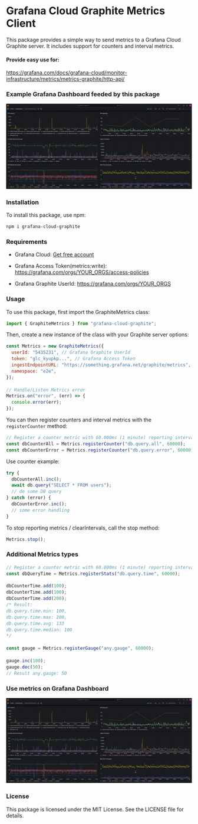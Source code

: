# Grafana Cloud Graphite Metrics Client

This package provides a simple way to send metrics to a Grafana Cloud Graphite server. It includes support for counters and interval metrics.

#### Provide easy use for:

https://grafana.com/docs/grafana-cloud/monitor-infrastructure/metrics/metrics-graphite/http-api/

### Example Grafana Dashboard feeded by this package

![Dashboard Screenshot Example](./docs/screenshot.webp)

### Installation

To install this package, use npm:

```bash
npm i grafana-cloud-graphite
```

### Requirements

- Grafana Cloud: [Get free account](https://grafana.com/auth/sign-up?refCode=gr8zEPmXdDewWfA)

- Grafana Access Token(metrics:write): https://grafana.com/orgs/YOUR_ORGS/access-policies

- Grafana Graphite UserId: https://grafana.com/orgs/YOUR_ORGS

### Usage

To use this package, first import the GraphiteMetrics class:

```javascript
import { GraphiteMetrics } from "grafana-cloud-graphite";
```

Then, create a new instance of the class with your Graphite server options:

```javascript
const Metrics = new GraphiteMetrics({
  userId: "5435231", // Grafana Graphite UserId
  token: "glc_kyupkp...", // Grafana Access Token
  ingestEndpointURL: "https://something.grafana.net/graphite/metrics",
  namespace: "e2e",
});

// Handle/Listen Metrics error
Metrics.on("error", (err) => {
  console.error(err);
});
```

You can then register counters and interval metrics with the `registerCounter` method:

```javascript
// Register a counter metric with 60.000ms (1 minute) reporting interval
const dbCounterAll = Metrics.registerCounter("db.query.all", 60000);
const dbCounterError = Metrics.registerCounter("db.query.error", 60000);
```

Use counter example:

```javascript
try {
  dbCounterAll.inc();
  await db.query("SELECT * FROM users");
  // do some DB query
} catch (error) {
  dbCounterError.inc();
  // some error handling
}
```

To stop reporting metrics / clearIntervals, call the stop method:

```javascript
Metrics.stop();
```

### Additional Metrics types

```javascript
// Register a counter metric with 60.000ms (1 minute) reporting interval
const dbQueryTime = Metrics.registerStats("db.query.time", 60000);

dbCounterTime.add(100);
dbCounterTime.add(100);
dbCounterTime.add(200);
/* Result:
db.query.time.min: 100, 
db.query.time.max: 200, 
db.query.time.avg: 133
db.query.time.median: 100
*/

const gauge = Metrics.registerGauge("any.gauge", 60000);

gauge.inc(100);
gauge.dec(50);
// Result any.gauge: 50
```

### Use metrics on Grafana Dashboard

![Dashboard Screenshot Example](./docs/screenshot.webp)

### License

This package is licensed under the MIT License. See the LICENSE file for details.
